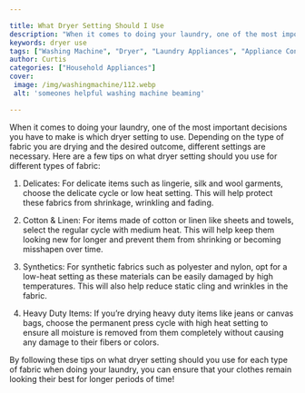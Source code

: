 ```yaml
---

title: What Dryer Setting Should I Use
description: "When it comes to doing your laundry, one of the most important decisions you have to make is which dryer setting to use. Depending...swipe up to find out"
keywords: dryer use
tags: ["Washing Machine", "Dryer", "Laundry Appliances", "Appliance Consumption", "Appliance Installation"]
author: Curtis
categories: ["Household Appliances"]
cover: 
 image: /img/washingmachine/112.webp
 alt: 'someones helpful washing machine beaming'

---
```


When it comes to doing your laundry, one of the most important decisions you have to make is which dryer setting to use. Depending on the type of fabric you are drying and the desired outcome, different settings are necessary. Here are a few tips on what dryer setting should you use for different types of fabric:

1. Delicates: For delicate items such as lingerie, silk and wool garments, choose the delicate cycle or low heat setting. This will help protect these fabrics from shrinkage, wrinkling and fading. 

2. Cotton & Linen: For items made of cotton or linen like sheets and towels, select the regular cycle with medium heat. This will help keep them looking new for longer and prevent them from shrinking or becoming misshapen over time. 

3. Synthetics: For synthetic fabrics such as polyester and nylon, opt for a low-heat setting as these materials can be easily damaged by high temperatures. This will also help reduce static cling and wrinkles in the fabric. 

4. Heavy Duty Items: If you’re drying heavy duty items like jeans or canvas bags, choose the permanent press cycle with high heat setting to ensure all moisture is removed from them completely without causing any damage to their fibers or colors. 

By following these tips on what dryer setting should you use for each type of fabric when doing your laundry, you can ensure that your clothes remain looking their best for longer periods of time!
